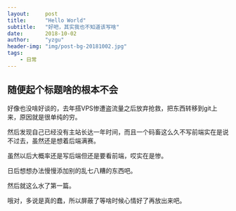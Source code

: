 ```yaml
---
layout:     post
title:      "Hello World"
subtitle:   "好吧，其实我也不知道该写啥"
date:       2018-10-02
author:     "yzgu"
header-img: "img/post-bg-20181002.jpg"
tags:
    - 日常
---
```



## 随便起个标题啥的根本不会

好像也没啥好谈的，去年搭VPS惨遭盗流量之后放弃抢救，把东西转移到git上来，原因就是很单纯的穷。

然后发现自己已经没有主站长达一年时间，而且一个码畜这么久不写前端实在是说不过去，虽然还是想着后端满赛。

虽然以后大概率还是写后端但还是要看前端，哎实在是惨。

日后想想办法慢慢添加别的乱七八糟的东西吧。

然后就这么水了第一篇。

哦对，多说是真的蠢，所以屏蔽了等啥时候心情好了再放出来吧。


